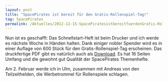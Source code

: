 ```yaml
---
layout: post
title: "SpacePirates ist bereit für den Gratis-Rollenspiel-Tag!"
tag: SpacePirates
permalink: /Aktuelles/2012-12-15-SpacePiratesistbereitfuerdenGratis-Rollenspiel-Tag
---
```


Nun ist es geschafft: Das Schnellstart-Heft ist beim Drucker und ich werde es nächste Woche in Händen halten. Dank einiger nobler Spender wird es in einer Auflage von 600 Stück für den Gratis-Rollenspiel-Tag erscheinen. Das druckfertige PDF gibt es natürlich auch als [Download](https://spacepirates.jcgames.de/Publikationen/). Es hat 16 Seiten Umfang und die gewohnt gut Qualität der SpacePirates Themenhefte.

Am 2. Februar werde ich in Ulm, zusammen mit Andreas von den Teilzeithelden, die Werbetrommel für Rollenspiele schlagen.
